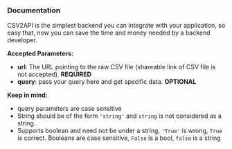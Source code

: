### Documentation

CSV2API is the simplest backend you can integrate with your application, so easy that, now you can save the time and money needed by a backend developer.

**Accepted Parameters:**
- **url**: The URL pointing to the raw CSV file (shareable link of CSV file is not accepted). **REQUIRED**
- **query**: pass your query here and get specific data. **OPTIONAL**

**Keep in mind:**
- query parameters are case sensitive
- String should be of the form `'string'` and `string` is not considered as a string.
- Supports boolean and need not be under a string, `'True'` is wrong, `True` is correct. Booleans are case sensitive, `False` is a bool, `false` is a string
